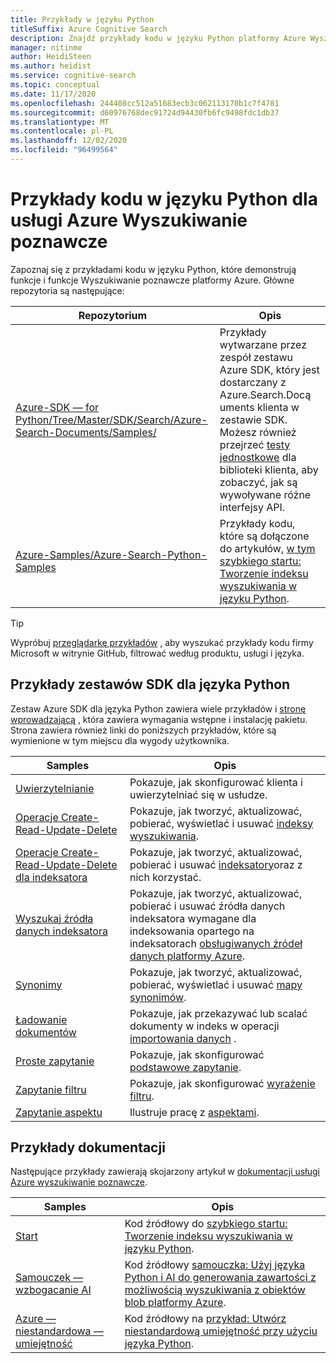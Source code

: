 ```yaml
---
title: Przykłady w języku Python
titleSuffix: Azure Cognitive Search
description: Znajdź przykłady kodu w języku Python platformy Azure Wyszukiwanie poznawcze, które używają zestawu Azure .NET SDK dla języka Python lub REST.
manager: nitinme
author: HeidiSteen
ms.author: heidist
ms.service: cognitive-search
ms.topic: conceptual
ms.date: 11/17/2020
ms.openlocfilehash: 244408cc512a51683ecb3c062113170b1c7f4781
ms.sourcegitcommit: d60976768dec91724d94430fb6fc9498fdc1db37
ms.translationtype: MT
ms.contentlocale: pl-PL
ms.lasthandoff: 12/02/2020
ms.locfileid: "96499564"
---
```

# <a name="python-code-samples-for-azure-cognitive-search"></a>Przykłady kodu w języku Python dla usługi Azure Wyszukiwanie poznawcze

Zapoznaj się z przykładami kodu w języku Python, które demonstrują funkcje i funkcje Wyszukiwanie poznawcze platformy Azure. Główne repozytoria są następujące:

| Repozytorium | Opis |
|------------|-------------|
| [Azure-SDK — for Python/Tree/Master/SDK/Search/Azure-Search-Documents/Samples/](https://github.com/Azure/azure-sdk-for-python/tree/master/sdk/search/azure-search-documents/samples) | Przykłady wytwarzane przez zespół zestawu Azure SDK, który jest dostarczany z Azure.Search.Docą uments klienta w zestawie SDK. Możesz również przejrzeć [testy jednostkowe](https://github.com/Azure/azure-sdk-for-python/tree/master/sdk/search/azure-search-documents/tests) dla biblioteki klienta, aby zobaczyć, jak są wywoływane różne interfejsy API. |
| [Azure-Samples/Azure-Search-Python-Samples](https://github.com/Azure-Samples/azure-search-python-samples) | Przykłady kodu, które są dołączone do artykułów, [w tym szybkiego startu: Tworzenie indeksu wyszukiwania w języku Python](search-get-started-python.md).|

> [!Tip]
> Wypróbuj [przeglądarkę przykładów](/samples/browse/?languages=csharp&products=azure-cognitive-search) , aby wyszukać przykłady kodu firmy Microsoft w witrynie GitHub, filtrować według produktu, usługi i języka.

## <a name="python-sdk-samples"></a>Przykłady zestawów SDK dla języka Python

Zestaw Azure SDK dla języka Python zawiera wiele przykładów i [stronę wprowadzającą](https://github.com/Azure/azure-sdk-for-python/tree/master/sdk/search/azure-search-documents/samples) , która zawiera wymagania wstępne i instalację pakietu. Strona zawiera również linki do poniższych przykładów, które są wymienione w tym miejscu dla wygody użytkownika.

| Samples | Opis |
|---------|-------------|
| [Uwierzytelnianie](https://github.com/Azure/azure-sdk-for-python/blob/master/sdk/search/azure-search-documents/samples/sample_authentication.py) | Pokazuje, jak skonfigurować klienta i uwierzytelniać się w usłudze. | 
| [Operacje Create-Read-Update-Delete](https://github.com/Azure/azure-sdk-for-python/blob/master/sdk/search/azure-search-documents/samples/sample_index_crud_operations.py) | Pokazuje, jak tworzyć, aktualizować, pobierać, wyświetlać i usuwać [indeksy wyszukiwania](search-what-is-an-index.md). |
| [Operacje Create-Read-Update-Delete dla indeksatora](https://github.com/Azure/azure-sdk-for-python/blob/master/sdk/search/azure-search-documents/samples/sample_indexers_operations.py) | Pokazuje, jak tworzyć, aktualizować, pobierać i usuwać [indeksatory](search-indexer-overview.md)oraz z nich korzystać. |
| [Wyszukaj źródła danych indeksatora](https://github.com/Azure/azure-sdk-for-python/blob/master/sdk/search/azure-search-documents/samples/sample_indexer_datasource_skillset.py) | Pokazuje, jak tworzyć, aktualizować, pobierać i usuwać źródła danych indeksatora wymagane dla indeksowania opartego na indeksatorach [obsługiwanych źródeł danych platformy Azure](search-indexer-overview.md#supported-data-sources). |
| [Synonimy](https://github.com/Azure/azure-sdk-for-python/blob/master/sdk/search/azure-search-documents/samples/sample_synonym_map_operations.py) | Pokazuje, jak tworzyć, aktualizować, pobierać, wyświetlać i usuwać [mapy synonimów](search-synonyms.md).  |
| [Ładowanie dokumentów](https://github.com/Azure/azure-sdk-for-python/blob/master/sdk/search/azure-search-documents/samples/sample_crud_operations.py) | Pokazuje, jak przekazywać lub scalać dokumenty w indeks w operacji [importowania danych](search-what-is-data-import.md) . |
| [Proste zapytanie](https://github.com/Azure/azure-sdk-for-python/blob/master/sdk/search/azure-search-documents/samples/sample_simple_query.py) | Pokazuje, jak skonfigurować [podstawowe zapytanie](search-query-overview.md). |
| [Zapytanie filtru](https://github.com/Azure/azure-sdk-for-python/blob/master/sdk/search/azure-search-documents/samples/sample_filter_query.py) | Pokazuje, jak skonfigurować [wyrażenie filtru](search-filters.md). |
| [Zapytanie aspektu](https://github.com/Azure/azure-sdk-for-python/blob/master/sdk/search/azure-search-documents/samples/sample_facet_query.py) | Ilustruje pracę z [aspektami](search-filters-facets.md). |

## <a name="documentation-samples"></a>Przykłady dokumentacji

Następujące przykłady zawierają skojarzony artykuł w [dokumentacji usługi Azure wyszukiwanie poznawcze](./index.yml).

| Samples | Opis | 
|---------|-------------|
| [Start](https://github.com/Azure-Samples/azure-search-python-samples/tree/master/Quickstart) | Kod źródłowy do [szybkiego startu: Tworzenie indeksu wyszukiwania w języku Python](search-get-started-python.md).  |
| [Samouczek — wzbogacanie AI](https://github.com/Azure-Samples/azure-search-python-samples/tree/master/Tutorial-AI-Enrichment)  | Kod źródłowy [samouczka: Użyj języka Python i AI do generowania zawartości z możliwością wyszukiwania z obiektów blob platformy Azure](cognitive-search-tutorial-blob-python.md).  |
| [Azure — niestandardowa — umiejętność](https://github.com/Azure-Samples/azure-search-python-samples/tree/master/AzureML-Custom-Skill)  | Kod źródłowy na [przykład: Utwórz niestandardową umiejętność przy użyciu języka Python](cognitive-search-custom-skill-python.md).  |